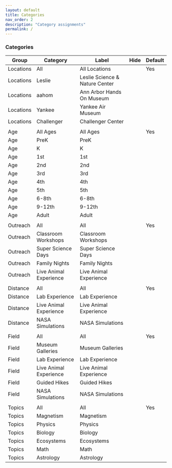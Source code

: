 ```yaml
---
layout: default
title: Categories
nav_order: 2
description: "Category assignments"
permalink: /
---
```


### Categories   

|Group|Category|Label|Hide|Default|
|-----|-----|-----|-----|-----|
|Locations|All|All Locations||Yes|
|Locations|Leslie|Leslie Science & Nature Center|||
|Locations|aahom|Ann Arbor Hands On Museum|||
|Locations|Yankee|Yankee Air Museum|||
|Locations|Challenger|Challenger Center|||
||||||
|Age|All Ages|All Ages||Yes|
|Age|PreK|PreK|||
|Age|K|K|||
|Age|1st|1st|||
|Age|2nd|2nd|||
|Age|3rd|3rd|||
|Age|4th|4th|||
|Age|5th|5th|||
|Age|6-8th|6-8th|||
|Age|9-12th|9-12th|||
|Age|Adult|Adult|||
||||||
|Outreach|All|All||Yes|
|Outreach|Classroom Workshops|Classroom Workshops|||
|Outreach|Super Science Days|Super Science Days|||
|Outreach|Family Nights|Family Nights|||
|Outreach|Live Animal Experience|Live Animal Experience|||
||||||
|Distance|All|All||Yes|
|Distance|Lab Experience|Lab Experience|||
|Distance|Live Animal Experience|Live Animal Experience|||
|Distance|NASA Simulations|NASA Simulations|||
||||||
|Field|All|All||Yes|
|Field|Museum Galleries|Museum Galleries|||
|Field|Lab Experience|Lab Experience|||
|Field|Live Animal Experience|Live Animal Experience|||
|Field|Guided Hikes|Guided Hikes|||
|Field|NASA Simulations|NASA Simulations|||
||||||
|Topics|All|All||Yes|
|Topics|Magnetism|Magnetism|||
|Topics|Physics|Physics|||
|Topics|Biology|Biology|||
|Topics|Ecosystems|Ecosystems|||
|Topics|Math|Math|||
|Topics|Astrology|Astrology|||